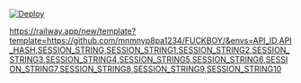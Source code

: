 



[![Deploy](https://www.herokucdn.com/deploy/button.svg)](https://heroku.com/deploy?template=https://github.com/Yekyahaibrosed/DARKWEBSPAM)




https://railway.app/new/template?template=https://github.com/mnmnyp8pa1234/FUCKBOY/&envs=API_ID,API_HASH,SESSION_STRING,SESSION_STRING1,SESSION_STRING2,SESSION_STRING3,SESSION_STRING4,SESSION_STRING5,SESSION_STRING6,SESSION_STRING7,SESSION_STRING8,SESSION_STRING9,SESSION_STRING10


